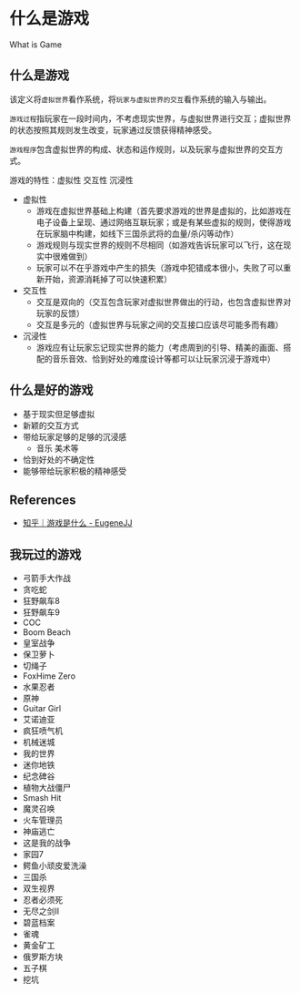 # 什么是游戏

What is Game

## 什么是游戏

该定义将`虚拟世界`看作系统，将`玩家与虚拟世界的交互`看作系统的输入与输出。

`游戏过程`指玩家在一段时间内，不考虑现实世界，与虚拟世界进行交互；虚拟世界的状态按照其规则发生改变，玩家通过反馈获得精神感受。

`游戏程序`包含虚拟世界的构成、状态和运作规则，以及玩家与虚拟世界的交互方式。

游戏的特性：虚拟性 交互性 沉浸性

- 虚拟性
    - 游戏在虚拟世界基础上构建（首先要求游戏的世界是虚拟的，比如游戏在电子设备上呈现、通过网络互联玩家；或是有某些虚拟的规则，使得游戏在玩家脑中构建，如线下三国杀武将的血量/杀闪等动作）
    - 游戏规则与现实世界的规则不尽相同（如游戏告诉玩家可以飞行，这在现实中很难做到）
    - 玩家可以不在乎游戏中产生的损失（游戏中犯错成本很小，失败了可以重新开始，资源消耗掉了可以快速积累）
- 交互性
    - 交互是双向的（交互包含玩家对虚拟世界做出的行动，也包含虚拟世界对玩家的反馈）
    - 交互是多元的（虚拟世界与玩家之间的交互接口应该尽可能多而有趣）
- 沉浸性
    - 游戏应有让玩家忘记现实世界的能力（考虑周到的引导、精美的画面、搭配的音乐音效、恰到好处的难度设计等都可以让玩家沉浸于游戏中）

## 什么是好的游戏

- 基于现实但足够虚拟
- 新颖的交互方式
- 带给玩家足够的足够的沉浸感
    - 音乐 美术等
- 恰到好处的不确定性
- 能够带给玩家积极的精神感受

## References

- [知乎｜游戏是什么 - EugeneJJ](https://zhuanlan.zhihu.com/p/266635398)

## 我玩过的游戏

- 弓箭手大作战
- 贪吃蛇
- 狂野飙车8
- 狂野飙车9
- COC
- Boom Beach
- 皇室战争
- 保卫萝卜
- 切绳子
- FoxHime Zero
- 水果忍者
- 原神
- Guitar Girl
- 艾诺迪亚
- 疯狂喷气机
- 机械迷城
- 我的世界
- 迷你地铁
- 纪念碑谷
- 植物大战僵尸
- Smash Hit
- 魔灵召唤
- 火车管理员
- 神庙逃亡
- 这是我的战争
- 家园7
- 鳄鱼小顽皮爱洗澡
- 三国杀
- 双生视界
- 忍者必须死
- 无尽之剑II
- 碧蓝档案
- 雀魂
- 黄金矿工
- 俄罗斯方块
- 五子棋
- 挖坑
